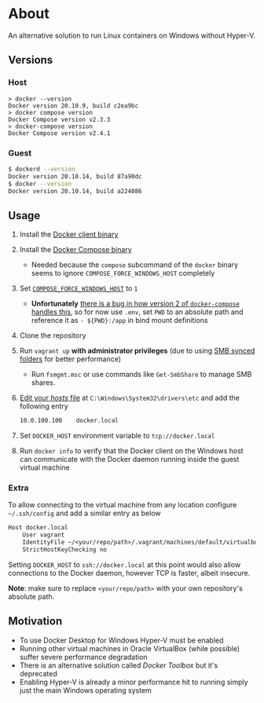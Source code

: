 # About

An alternative solution to run Linux containers on Windows without Hyper-V.

## Versions

### Host

```pwsh
> docker --version
Docker version 20.10.9, build c2ea9bc
> docker compose version
Docker Compose version v2.3.3
> docker-compose version
Docker Compose version v2.4.1
```

### Guest

```sh
$ dockerd --version
Docker version 20.10.14, build 87a90dc
$ docker --version
Docker version 20.10.14, build a224086
```

## Usage

1. Install the [Docker client binary](https://docs.docker.com/engine/install/binaries/#install-server-and-client-binaries-on-windows)
1. Install the [Docker Compose binary](https://github.com/docker/compose)
    - Needed because the `compose` subcommand of the `docker` binary seems to ignore `COMPOSE_FORCE_WINDOWS_HOST` completely
1. Set [`COMPOSE_FORCE_WINDOWS_HOST`](https://docs.docker.com/compose/reference/envvars/#compose_convert_windows_paths) to `1`
    - **Unfortunately** [there is a bug in how version 2 of `docker-compose` handles this](https://github.com/docker/compose/issues/9132#issuecomment-1094378896), so for now use `.env`, set `PWD` to an absolute path and reference it as `- ${PWD}:/app` in bind mount definitions
1. Clone the repository
1. Run `vagrant up` **with administrator privileges** (due to using [SMB synced folders](https://www.vagrantup.com/docs/synced-folders/smb#prerequisites) for better performance)
    - Run `fsmgmt.msc` or use commands like `Get-SmbShare` to manage SMB shares.
1. [Edit your *hosts* file](https://hostsfileeditor.com/) at `C:\Windows\System32\drivers\etc` and add the following entry

    ```txt
    10.0.100.100    docker.local
    ```

1. Set `DOCKER_HOST` environment variable to `tcp://docker.local`
1. Run `docker info` to verify that the Docker client on the Windows host can communicate with the Docker daemon running inside the guest virtual machine

### Extra

To allow connecting to the virtual machine from any location configure `~/.ssh/config` and add a similar entry as below

```txt
Host docker.local
    User vagrant
    IdentityFile ~/<your/repo/path>/.vagrant/machines/default/virtualbox/private_key
    StrictHostKeyChecking no
```

Setting `DOCKER_HOST` to `ssh://docker.local` at this point would also allow connections to the Docker daemon, however TCP is faster, albeit insecure.

**Note**: make sure to replace `<your/repo/path>` with your own repository's absolute path.

## Motivation

- To use Docker Desktop for Windows Hyper-V must be enabled
- Running other virtual machines in Oracle VirtualBox (while possible) suffer severe performance degradation
- There is an alternative solution called *Docker Toolbox* but it's deprecated
- Enabling Hyper-V is already a minor performance hit to running simply just the main Windows operating system
